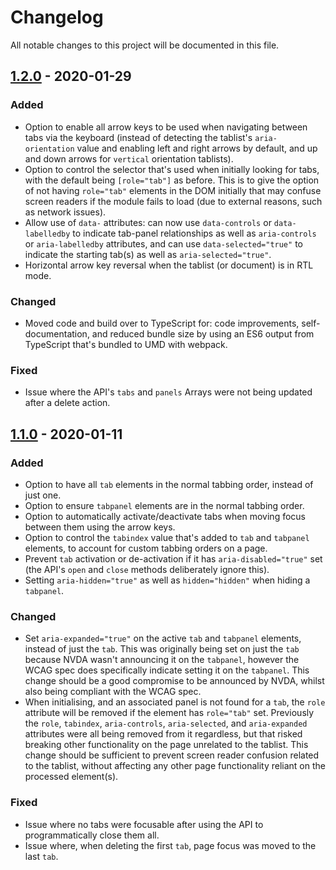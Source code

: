 # Changelog

All notable changes to this project will be documented in this file.

## [1.2.0] - 2020-01-29

### Added

-   Option to enable all arrow keys to be used when navigating between tabs via the keyboard (instead of detecting the tablist's `aria-orientation` value and enabling left and right arrows by default, and up and down arrows for `vertical` orientation tablists).
-   Option to control the selector that's used when initially looking for tabs, with the default being `[role="tab"]` as before. This is to give the option of not having `role="tab"` elements in the DOM initially that may confuse screen readers if the module fails to load (due to external reasons, such as network issues).
-   Allow use of `data-` attributes: can now use `data-controls` or `data-labelledby` to indicate tab-panel relationships as well as `aria-controls` or `aria-labelledby` attributes, and can use `data-selected="true"` to indicate the starting tab(s) as well as `aria-selected="true"`.
-   Horizontal arrow key reversal when the tablist (or document) is in RTL mode.

### Changed

-   Moved code and build over to TypeScript for: code improvements, self-documentation, and reduced bundle size by using an ES6 output from TypeScript that's bundled to UMD with webpack.

### Fixed

-   Issue where the API's `tabs` and `panels` Arrays were not being updated after a delete action.

## [1.1.0] - 2020-01-11

### Added

-   Option to have all `tab` elements in the normal tabbing order, instead of just one.
-   Option to ensure `tabpanel` elements are in the normal tabbing order.
-   Option to automatically activate/deactivate tabs when moving focus between them using the arrow keys.
-   Option to control the `tabindex` value that's added to `tab` and `tabpanel` elements, to account for custom tabbing orders on a page.
-   Prevent `tab` activation or de-activation if it has `aria-disabled="true"` set (the API's `open` and `close` methods deliberately ignore this).
-   Setting `aria-hidden="true"` as well as `hidden="hidden"` when hiding a `tabpanel`.

### Changed

-   Set `aria-expanded="true"` on the active `tab` and `tabpanel` elements, instead of just the `tab`. This was originally being set on just the `tab` because NVDA wasn't announcing it on the `tabpanel`, however the WCAG spec does specifically indicate setting it on the `tabpanel`. This change should be a good compromise to be announced by NVDA, whilst also being compliant with the WCAG spec.
-   When initialising, and an associated panel is not found for a `tab`, the `role` attribute will be removed if the element has `role="tab"` set. Previously the `role`, `tabindex`, `aria-controls`, `aria-selected`, and `aria-expanded` attributes were all being removed from it regardless, but that risked breaking other functionality on the page unrelated to the tablist. This change should be sufficient to prevent screen reader confusion related to the tablist, without affecting any other page functionality reliant on the processed element(s).

### Fixed

-   Issue where no tabs were focusable after using the API to programmatically close them all.
-   Issue where, when deleting the first `tab`, page focus was moved to the last `tab`.

[1.2.0]: https://github.com/mynamesleon/aria-tablist/compare/v1.1.0...v1.2.0
[1.1.0]: https://github.com/mynamesleon/aria-tablist/compare/v1.0.0...v1.1.0

